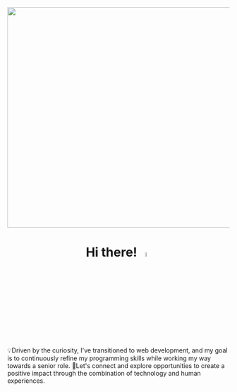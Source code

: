 <img width="1000px" height="500px" src="https://fiverr-res.cloudinary.com/images/t_main1,q_auto,f_auto,q_auto,f_auto/gigs/313195441/original/5a0ae1f4ddffa8780cb5b432f0f682e73d5cbbbd/help-you-with-your-programming-problem.jpg">

<h1 align="center">Hi there!   <img src="https://media.giphy.com/media/hvRJCLFzcasrR4ia7z/giphy.gif" width="5%"></h1>
💡Driven by the curiosity, I've transitioned to web development, and my goal is to continuously refine my programming skills while working my way towards a senior role.
🚀Let's connect and explore opportunities to create a positive impact through the combination of technology and human experiences.
